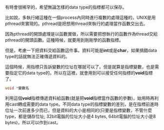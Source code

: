 有時會很稀罕的，希望無論怎樣的data type的指標都可以保存。

比如說，多執行緒這種在一個process內同時進行複數的處理這種的，UNIX是用pthread來實現的。pthread是把想用thread來執行的處理當作函數交出去。

因為pthread的開頭處理是以函數實做，所以需要把想執行的函數作為thread交給pthread的開頭函數。這種時候，就要用到剛剛學的函數指標。

但是，考慮一下把資料交給函數這件事。資料可能是**int**或是**char**，如果搞錯data type的話就無法正確傳遞資料的。

這個時候，用指標只告訴變數的位址在哪就可以了。但是就算是指標變數，也是需要指定它的data type的。所以在這裡，就會用到可以接受任何指標的**void**指標了。

```cpp
void *變數名
```
利用這個**void**指標傳遞資料給函數(就是把**void**指標當作函數的參數)，始用時再利用cast轉成需要的data type。不同data type的指標變數的差別，是在指標前進時位址一次前進多少而已，但是資料的大小是相同的(只要是指標變數，不管什麼type，都是儲存位址; 32bit電腦的位址大小是4 bytes, 64bit電腦的位址大小是8 bytes)，所以可以作到cast。